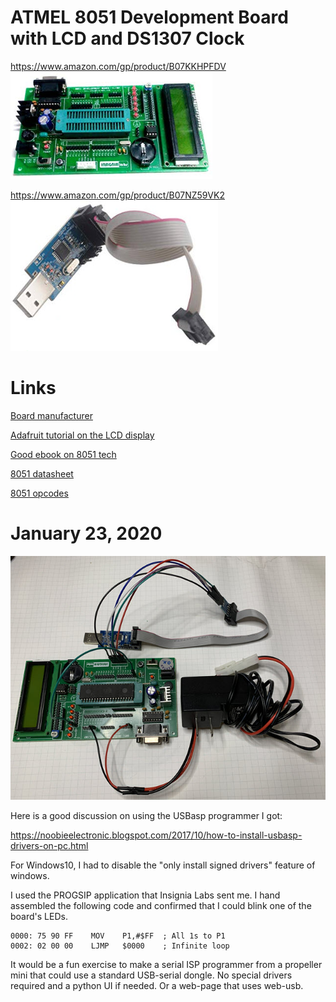 # ATMEL 8051 Development Board with LCD and DS1307 Clock

https://www.amazon.com/gp/product/B07KKHPFDV<br>
![](art/board.jpg)

https://www.amazon.com/gp/product/B07NZ59VK2<br>
![](art/isp.jpg)

# Links

[Board manufacturer](https://insignialabs.com/atmel-8051-development-board-with-lcd-ds1307-clock-zif-support-1806428)

[Adafruit tutorial on the LCD display](https://learn.adafruit.com/character-lcds/wiring-a-character-lcd)

[Good ebook on 8051 tech](http://ee.sharif.edu/~sakhtar3/books/mazidi/)

[8051 datasheet](https://www.keil.com/dd/docs/datashts/atmel/at89s52_ds.pdf)

[8051 opcodes](http://www.keil.com/support/man/docs/is51/is51_opcodes.htm)

# January 23, 2020

![](art/hookup.jpg)

Here is a good discussion on using the USBasp programmer I got:

https://noobieelectronic.blogspot.com/2017/10/how-to-install-usbasp-drivers-on-pc.html

For Windows10, I had to disable the "only install signed drivers" feature of windows.

I used the PROGSIP application that Insignia Labs sent me. I hand assembled the following code and confirmed that I
could blink one of the board's LEDs.

```
0000: 75 90 FF    MOV    P1,#$FF  ; All 1s to P1
0002: 02 00 00    LJMP   $0000    ; Infinite loop
```

It would be a fun exercise to make a serial ISP programmer from a propeller mini that could use a standard USB-serial dongle. No special drivers required
and a python UI if needed. Or a web-page that uses web-usb.

